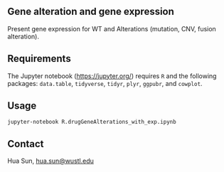 
## Gene alteration and gene expression

Present gene expression for WT and Alterations (mutation, CNV, fusion alteration).


## Requirements

The Jupyter notebook (https://jupyter.org/) requires `R` and the following packages: `data.table`, `tidyverse`, `tidyr`, `plyr`, `ggpubr`, and `cowplot`. 

## Usage

`jupyter-notebook R.drugGeneAlterations_with_exp.ipynb`


Contact
-------------
Hua Sun, <hua.sun@wustl.edu>
